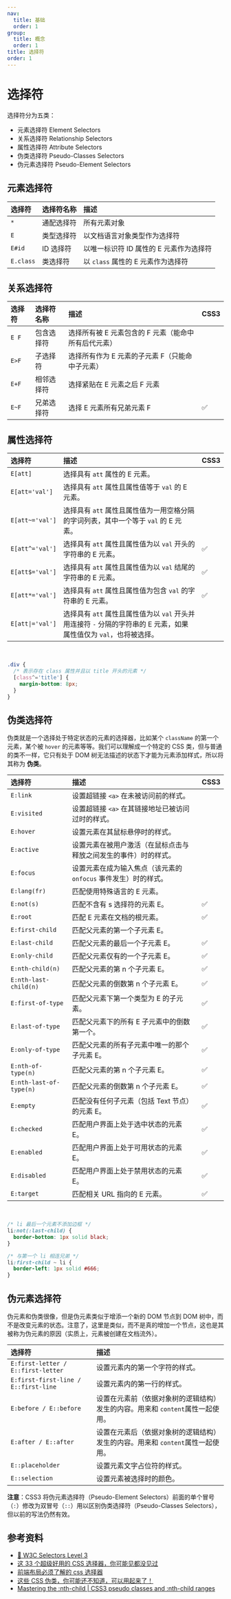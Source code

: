 ```yaml
---
nav:
  title: 基础
  order: 1
group:
  title: 概念
  order: 1
title: 选择符
order: 1
---
```


# 选择符

选择符分为五类：

- 元素选择符 Element Selectors
- 关系选择符 Relationship Selectors
- 属性选择符 Attribute Selectors
- 伪类选择符 Pseudo-Classes Selectors
- 伪元素选择符 Pseudo-Element Selectors

## 元素选择符

| 选择符    | 选择符名称 | 描述                                    |
| :-------- | :--------- | :-------------------------------------- |
| `*`       | 通配选择符 | 所有元素对象                            |
| `E`       | 类型选择符 | 以文档语言对象类型作为选择符            |
| `E#id`    | ID 选择符  | 以唯一标识符 ID 属性的 E 元素作为选择符 |
| `E.class` | 类选择符   | 以 `class` 属性的 E 元素作为选择符      |

## 关系选择符

| 选择符 | 选择符名称 | 描述                                                 | CSS3 |
| :----- | :--------- | :--------------------------------------------------- | :--- |
| `E F`  | 包含选择符 | 选择所有被 E 元素包含的 F 元素（能命中所有后代元素） |      |
| `E>F`  | 子选择符   | 选择所有作为 E 元素的子元素 F（只能命中子元素）      |      |
| `E+F`  | 相邻选择符 | 选择紧贴在 E 元素之后 F 元素                         |      |
| `E~F`  | 兄弟选择符 | 选择 E 元素所有兄弟元素 F                            | ✅    |

## 属性选择符

| 选择符           | 描述                                                                                                               | CSS3 |
| :--------------- | :----------------------------------------------------------------------------------------------------------------- | :--- |
| `E[att]`         | 选择具有 `att` 属性的 E 元素。                                                                                     |      |
| `E[att='val']`   | 选择具有 `att` 属性且属性值等于 `val` 的 E 元素。                                                                  |      |
| `E[att~='val']`  | 选择具有 `att` 属性且属性值为一用空格分隔的字词列表，其中一个等于 `val` 的 E 元素。                                |      |
| `E[att^='val']`  | 选择具有 `att` 属性且属性值为以 `val` 开头的字符串的 E 元素。                                                      | ✅    |
| `E[att$='val']`  | 选择具有 `att` 属性且属性值为以 `val` 结尾的字符串的 E 元素。                                                      | ✅    |
| `E[att*='val']`  | 选择具有 `att` 属性且属性值为包含 `val` 的字符串的 E 元素。                                                        | ✅    |
| `E[att\|='val']` | 选择具有 `att` 属性且属性值为以 `val` 开头并用连接符 `-` 分隔的字符串的 E 元素，如果属性值仅为 `val`，也将被选择。 |      |

<br />

```css
.div {
  /* 表示存在 class 属性并且以 title 开头的元素 */
  [class^='title'] {
    margin-bottom: 8px;
  }
}
```

## 伪类选择符

伪类就是一个选择处于特定状态的元素的选择器，比如某个 `className` 的第一个元素，某个被 `hover` 的元素等等。我们可以理解成一个特定的 CSS 类，但与普通的类不一样，它只有处于 DOM 树无法描述的状态下才能为元素添加样式，所以将其称为 **伪类**。

| 选择符                  | 描述                                                             | CSS3 |
| :---------------------- | :--------------------------------------------------------------- | :--- |
| `E:link`                | 设置超链接 `<a>` 在未被访问前的样式。                            |      |
| `E:visited`             | 设置超链接 `<a>` 在其链接地址已被访问过时的样式。                |      |
| `E:hover`               | 设置元素在其鼠标悬停时的样式。                                   |      |
| `E:active`              | 设置元素在被用户激活（在鼠标点击与释放之间发生的事件）时的样式。 |      |
| `E:focus`               | 设置元素在成为输入焦点（该元素的 `onfocus` 事件发生）时的样式。  |      |
| `E:lang(fr)`            | 匹配使用特殊语言的 E 元素。                                      |      |
| `E:not(s)`              | 匹配不含有 s 选择符的元素 E。                                    | ✅    |
| `E:root`                | 匹配 E 元素在文档的根元素。                                      | ✅    |
| `E:first-child`         | 匹配父元素的第一个子元素 E。                                     |      |
| `E:last-child`          | 匹配父元素的最后一个子元素 E。                                   | ✅    |
| `E:only-child`          | 匹配父元素仅有的一个子元素 E。                                   | ✅    |
| `E:nth-child(n)`        | 匹配父元素的第 n 个子元素 E。                                    | ✅    |
| `E:nth-last-child(n)`   | 匹配父元素的倒数第 n 个子元素 E。                                | ✅    |
| `E:first-of-type`       | 匹配父元素下第一个类型为 E 的子元素。                            | ✅    |
| `E:last-of-type`        | 匹配父元素下的所有 E 子元素中的倒数第一个。                      | ✅    |
| `E:only-of-type`        | 匹配父元素的所有子元素中唯一的那个子元素 E。                     | ✅    |
| `E:nth-of-type(n)`      | 匹配父元素的第 n 个子元素 E。                                    | ✅    |
| `E:nth-last-of-type(n)` | 匹配父元素的倒数第 n 个子元素 E。                                | ✅    |
| `E:empty`               | 匹配没有任何子元素（包括 Text 节点）的元素 E。                   | ✅    |
| `E:checked`             | 匹配用户界面上处于选中状态的元素 E。                             | ✅    |
| `E:enabled`             | 匹配用户界面上处于可用状态的元素 E。                             | ✅    |
| `E:disabled`            | 匹配用户界面上处于禁用状态的元素 E。                             | ✅    |
| `E:target`              | 匹配相关 URL 指向的 E 元素。                                     | ✅    |

<br />

```css
/* li 最后一个元素不添加边框 */
li:not(:last-child) {
  border-bottom: 1px solid black;
}

/* 与第一个 li 相连兄弟 */
li:first-child ~ li {
  border-left: 1px solid #666;
}
```

## 伪元素选择符

伪元素和伪类很像，但是伪元素类似于增添一个新的 DOM 节点到 DOM 树中，而不是改变元素的状态。注意了，这里是类似，而不是真的增加一个节点，这也是其被称为伪元素的原因（实质上，元素被创建在文档流外）。

| 选择符                               | 描述                                                                           |
| :----------------------------------- | :----------------------------------------------------------------------------- |
| `E:first-letter / E::first-letter`   | 设置元素内的第一个字符的样式。                                                 |
| `E:first-first-line / E::first-line` | 设置元素内的第一行的样式。                                                     |
| `E:before / E::before`               | 设置在元素前（依据对象树的逻辑结构）发生的内容。用来和 `content`属性一起使用。 |
| `E:after / E::after`                 | 设置在元素后（依据对象树的逻辑结构）发生的内容。用来和 `content`属性一起使用。 |
| `E::placeholder`                     | 设置元素文字占位符的样式。                                                     |
| `E::selection`                       | 设置元素被选择时的颜色。                                                       |

**注意**：CSS3 将伪元素选择符（Pseudo-Element Selectors）前面的单个冒号（`:`）修改为双冒号（`::`）用以区别伪类选择符（Pseudo-Classes Selectors），但以前的写法仍然有效。

## 参考资料

- [📖 W3C Selectors Level 3](https://www.w3.org/TR/selectors-3/)
- [这 33 个超级好用的 CSS 选择器，你可能见都没见过](https://juejin.im/post/6850037265461149703)
- [前端布局必须了解的 css 选择器](https://juejin.im/post/6844904147414712334)
- [这些 CSS 伪类，你可能还不知道，可以用起来了！](https://juejin.im/post/6844904181304655886)
- [Mastering the :nth-child | CSS3 pseudo classes and :nth-child ranges](http://nthmaster.com/)
